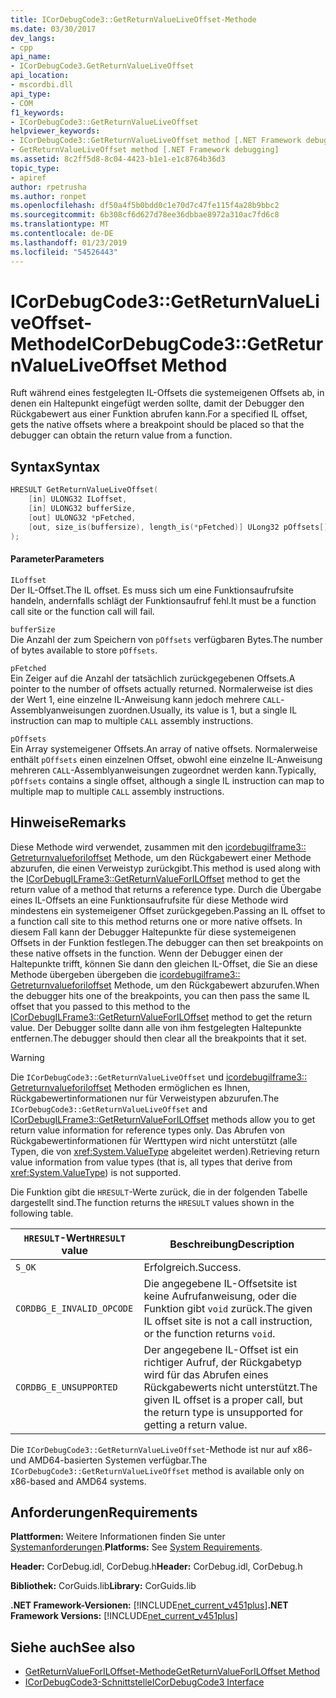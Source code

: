 ```yaml
---
title: ICorDebugCode3::GetReturnValueLiveOffset-Methode
ms.date: 03/30/2017
dev_langs:
- cpp
api_name:
- ICorDebugCode3.GetReturnValueLiveOffset
api_location:
- mscordbi.dll
api_type:
- COM
f1_keywords:
- ICorDebugCode3::GetReturnValueLiveOffset
helpviewer_keywords:
- ICorDebugCode3::GetReturnValueLiveOffset method [.NET Framework debugging]
- GetReturnValueLiveOffset method [.NET Framework debugging]
ms.assetid: 8c2ff5d8-8c04-4423-b1e1-e1c8764b36d3
topic_type:
- apiref
author: rpetrusha
ms.author: ronpet
ms.openlocfilehash: df50a4f5b0bdd0c1e70d7c47fe115f4a28b9bbc2
ms.sourcegitcommit: 6b308cf6d627d78ee36dbbae8972a310ac7fd6c8
ms.translationtype: MT
ms.contentlocale: de-DE
ms.lasthandoff: 01/23/2019
ms.locfileid: "54526443"
---
```

# <a name="icordebugcode3getreturnvalueliveoffset-method"></a><span data-ttu-id="642f6-102">ICorDebugCode3::GetReturnValueLiveOffset-Methode</span><span class="sxs-lookup"><span data-stu-id="642f6-102">ICorDebugCode3::GetReturnValueLiveOffset Method</span></span>
<span data-ttu-id="642f6-103">Ruft während eines festgelegten IL-Offsets die systemeigenen Offsets ab, in denen ein Haltepunkt eingefügt werden sollte, damit der Debugger den Rückgabewert aus einer Funktion abrufen kann.</span><span class="sxs-lookup"><span data-stu-id="642f6-103">For a specified IL offset, gets the native offsets where a breakpoint should be placed so that the debugger can obtain the return value from a function.</span></span>  
  
## <a name="syntax"></a><span data-ttu-id="642f6-104">Syntax</span><span class="sxs-lookup"><span data-stu-id="642f6-104">Syntax</span></span>  
  
```cpp
HRESULT GetReturnValueLiveOffset(  
    [in] ULONG32 ILoffset,  
    [in] ULONG32 bufferSize,   
    [out] ULONG32 *pFetched,   
    [out, size_is(buffersize), length_is(*pFetched)] ULong32 pOffsets[]  
);  
```  
  
#### <a name="parameters"></a><span data-ttu-id="642f6-105">Parameter</span><span class="sxs-lookup"><span data-stu-id="642f6-105">Parameters</span></span>  
 `ILoffset`  
 <span data-ttu-id="642f6-106">Der IL-Offset.</span><span class="sxs-lookup"><span data-stu-id="642f6-106">The IL offset.</span></span> <span data-ttu-id="642f6-107">Es muss sich um eine Funktionsaufrufsite handeln, andernfalls schlägt der Funktionsaufruf fehl.</span><span class="sxs-lookup"><span data-stu-id="642f6-107">It must be a function call site or the function call will fail.</span></span>  
  
 `bufferSize`  
 <span data-ttu-id="642f6-108">Die Anzahl der zum Speichern von `pOffsets` verfügbaren Bytes.</span><span class="sxs-lookup"><span data-stu-id="642f6-108">The number of bytes available to store `pOffsets`.</span></span>  
  
 `pFetched`  
 <span data-ttu-id="642f6-109">Ein Zeiger auf die Anzahl der tatsächlich zurückgegebenen Offsets.</span><span class="sxs-lookup"><span data-stu-id="642f6-109">A pointer to the number of offsets actually returned.</span></span> <span data-ttu-id="642f6-110">Normalerweise ist dies der Wert 1, eine einzelne IL-Anweisung kann jedoch mehrere `CALL`-Assemblyanweisungen zuordnen.</span><span class="sxs-lookup"><span data-stu-id="642f6-110">Usually, its value is 1, but a single IL instruction can map to multiple `CALL` assembly instructions.</span></span>  
  
 `pOffsets`  
 <span data-ttu-id="642f6-111">Ein Array systemeigener Offsets.</span><span class="sxs-lookup"><span data-stu-id="642f6-111">An array of native offsets.</span></span> <span data-ttu-id="642f6-112">Normalerweise enthält `pOffsets` einen einzelnen Offset, obwohl eine einzelne IL-Anweisung mehreren `CALL`-Assemblyanweisungen zugeordnet werden kann.</span><span class="sxs-lookup"><span data-stu-id="642f6-112">Typically, `pOffsets` contains a single offset, although a single IL instruction can map to multiple map to multiple `CALL` assembly instructions.</span></span>  
  
## <a name="remarks"></a><span data-ttu-id="642f6-113">Hinweise</span><span class="sxs-lookup"><span data-stu-id="642f6-113">Remarks</span></span>  
 <span data-ttu-id="642f6-114">Diese Methode wird verwendet, zusammen mit den [icordebugilframe3:: Getreturnvalueforiloffset](../../../../docs/framework/unmanaged-api/debugging/icordebugilframe3-getreturnvalueforiloffset-method.md) Methode, um den Rückgabewert einer Methode abzurufen, die einen Verweistyp zurückgibt.</span><span class="sxs-lookup"><span data-stu-id="642f6-114">This method is used along with the [ICorDebugILFrame3::GetReturnValueForILOffset](../../../../docs/framework/unmanaged-api/debugging/icordebugilframe3-getreturnvalueforiloffset-method.md) method to get the return value of a method that returns a reference type.</span></span> <span data-ttu-id="642f6-115">Durch die Übergabe eines IL-Offsets an eine Funktionsaufrufsite für diese Methode wird mindestens ein systemeigener Offset zurückgegeben.</span><span class="sxs-lookup"><span data-stu-id="642f6-115">Passing an IL offset to a function call site to this method returns one or more native offsets.</span></span> <span data-ttu-id="642f6-116">In diesem Fall kann der Debugger Haltepunkte für diese systemeigenen Offsets in der Funktion festlegen.</span><span class="sxs-lookup"><span data-stu-id="642f6-116">The debugger can then set breakpoints on these native offsets in the function.</span></span> <span data-ttu-id="642f6-117">Wenn der Debugger einen der Haltepunkte trifft, können Sie dann den gleichen IL-Offset, die Sie an diese Methode übergeben übergeben die [icordebugilframe3:: Getreturnvalueforiloffset](../../../../docs/framework/unmanaged-api/debugging/icordebugilframe3-getreturnvalueforiloffset-method.md) Methode, um den Rückgabewert abzurufen.</span><span class="sxs-lookup"><span data-stu-id="642f6-117">When the debugger hits one of the breakpoints, you can then pass the same IL offset that you passed to this method to the [ICorDebugILFrame3::GetReturnValueForILOffset](../../../../docs/framework/unmanaged-api/debugging/icordebugilframe3-getreturnvalueforiloffset-method.md) method to get the return value.</span></span> <span data-ttu-id="642f6-118">Der Debugger sollte dann alle von ihm festgelegten Haltepunkte entfernen.</span><span class="sxs-lookup"><span data-stu-id="642f6-118">The debugger should then clear all the breakpoints that it set.</span></span>  
  
> [!WARNING]
>  <span data-ttu-id="642f6-119">Die `ICorDebugCode3::GetReturnValueLiveOffset` und [icordebugilframe3:: Getreturnvalueforiloffset](../../../../docs/framework/unmanaged-api/debugging/icordebugilframe3-getreturnvalueforiloffset-method.md) Methoden ermöglichen es Ihnen, Rückgabewertinformationen nur für Verweistypen abzurufen.</span><span class="sxs-lookup"><span data-stu-id="642f6-119">The `ICorDebugCode3::GetReturnValueLiveOffset` and [ICorDebugILFrame3::GetReturnValueForILOffset](../../../../docs/framework/unmanaged-api/debugging/icordebugilframe3-getreturnvalueforiloffset-method.md) methods allow you to get return value information for reference types only.</span></span> <span data-ttu-id="642f6-120">Das Abrufen von Rückgabewertinformationen für Werttypen wird nicht unterstützt (alle Typen, die von <xref:System.ValueType> abgeleitet werden).</span><span class="sxs-lookup"><span data-stu-id="642f6-120">Retrieving return value information from value types (that is, all types that derive from <xref:System.ValueType>) is not supported.</span></span>  
  
 <span data-ttu-id="642f6-121">Die Funktion gibt die `HRESULT`-Werte zurück, die in der folgenden Tabelle dargestellt sind.</span><span class="sxs-lookup"><span data-stu-id="642f6-121">The function returns the `HRESULT` values shown in the following table.</span></span>  
  
|<span data-ttu-id="642f6-122">`HRESULT`-Wert</span><span class="sxs-lookup"><span data-stu-id="642f6-122">`HRESULT` value</span></span>|<span data-ttu-id="642f6-123">Beschreibung</span><span class="sxs-lookup"><span data-stu-id="642f6-123">Description</span></span>|  
|---------------------|-----------------|  
|`S_OK`|<span data-ttu-id="642f6-124">Erfolgreich.</span><span class="sxs-lookup"><span data-stu-id="642f6-124">Success.</span></span>|  
|`CORDBG_E_INVALID_OPCODE`|<span data-ttu-id="642f6-125">Die angegebene IL-Offsetsite ist keine Aufrufanweisung, oder die Funktion gibt `void` zurück.</span><span class="sxs-lookup"><span data-stu-id="642f6-125">The given IL offset site is not a call instruction, or the function returns `void`.</span></span>|  
|`CORDBG_E_UNSUPPORTED`|<span data-ttu-id="642f6-126">Der angegebene IL-Offset ist ein richtiger Aufruf, der Rückgabetyp wird für das Abrufen eines Rückgabewerts nicht unterstützt.</span><span class="sxs-lookup"><span data-stu-id="642f6-126">The given IL offset is a proper call, but the return type is unsupported for getting a return value.</span></span>|  
  
 <span data-ttu-id="642f6-127">Die `ICorDebugCode3::GetReturnValueLiveOffset`-Methode ist nur auf x86- und AMD64-basierten Systemen verfügbar.</span><span class="sxs-lookup"><span data-stu-id="642f6-127">The `ICorDebugCode3::GetReturnValueLiveOffset` method is available only on x86-based and AMD64 systems.</span></span>  
  
## <a name="requirements"></a><span data-ttu-id="642f6-128">Anforderungen</span><span class="sxs-lookup"><span data-stu-id="642f6-128">Requirements</span></span>  
 <span data-ttu-id="642f6-129">**Plattformen:** Weitere Informationen finden Sie unter [Systemanforderungen](../../../../docs/framework/get-started/system-requirements.md).</span><span class="sxs-lookup"><span data-stu-id="642f6-129">**Platforms:** See [System Requirements](../../../../docs/framework/get-started/system-requirements.md).</span></span>  
  
 <span data-ttu-id="642f6-130">**Header:** CorDebug.idl, CorDebug.h</span><span class="sxs-lookup"><span data-stu-id="642f6-130">**Header:** CorDebug.idl, CorDebug.h</span></span>  
  
 <span data-ttu-id="642f6-131">**Bibliothek:** CorGuids.lib</span><span class="sxs-lookup"><span data-stu-id="642f6-131">**Library:** CorGuids.lib</span></span>  
  
 <span data-ttu-id="642f6-132">**.NET Framework-Versionen:** [!INCLUDE[net_current_v451plus](../../../../includes/net-current-v451plus-md.md)]</span><span class="sxs-lookup"><span data-stu-id="642f6-132">**.NET Framework Versions:** [!INCLUDE[net_current_v451plus](../../../../includes/net-current-v451plus-md.md)]</span></span>  
  
## <a name="see-also"></a><span data-ttu-id="642f6-133">Siehe auch</span><span class="sxs-lookup"><span data-stu-id="642f6-133">See also</span></span>
- [<span data-ttu-id="642f6-134">GetReturnValueForILOffset-Methode</span><span class="sxs-lookup"><span data-stu-id="642f6-134">GetReturnValueForILOffset Method</span></span>](../../../../docs/framework/unmanaged-api/debugging/icordebugilframe3-getreturnvalueforiloffset-method.md)
- [<span data-ttu-id="642f6-135">ICorDebugCode3-Schnittstelle</span><span class="sxs-lookup"><span data-stu-id="642f6-135">ICorDebugCode3 Interface</span></span>](../../../../docs/framework/unmanaged-api/debugging/icordebugcode3-interface.md)
